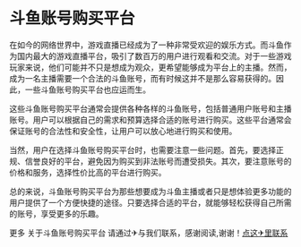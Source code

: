 # 斗鱼账号购买平台

在如今的网络世界中，游戏直播已经成为了一种非常受欢迎的娱乐方式。而斗鱼作为国内最大的游戏直播平台，吸引了数百万的用户进行观看和交流。对于一些游戏玩家来说，他们可能并不只是想成为观众，更希望能够成为平台上的主播。然而，成为一名主播需要一个合法的斗鱼账号，而有时候这并不是那么容易获得的。因此，一些斗鱼账号购买平台也应运而生。

这些斗鱼账号购买平台通常会提供各种各样的斗鱼账号，包括普通用户账号和主播账号。用户可以根据自己的需求和预算选择合适的账号进行购买。这些平台通常会保证账号的合法性和安全性，让用户可以放心地进行购买和使用。

当然，用户在选择斗鱼账号购买平台时，也需要注意一些问题。首先，要选择正规、信誉良好的平台，避免因为购买到非法账号而遭受损失。其次，要注意账号的价格和服务，选择性价比高的平台进行购买。

总的来说，斗鱼账号购买平台为那些想要成为斗鱼主播或者只是想体验更多功能的用户提供了一个方便快捷的途径。只要选择合适的平台，就能够轻松获得自己所需的账号，享受更多的乐趣。

更多 关于斗鱼账号购买平台 请通过✈与我们联系，感谢阅读,谢谢！[点这✈里联系](https://add.k02.cc)